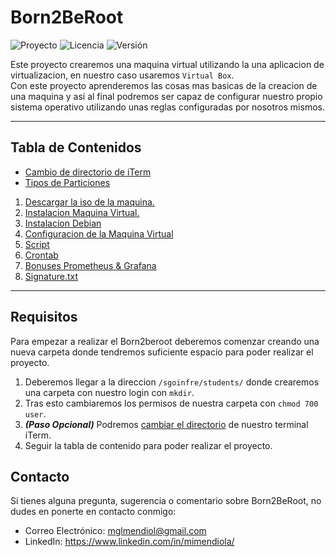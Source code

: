 # Born2BeRoot

![Proyecto](https://img.shields.io/badge/Born2BeRoot-Project-blue)
![Licencia](https://img.shields.io/badge/Licencia-MIT-red)
![Versión](https://img.shields.io/badge/Versión-1.0-green)

Este proyecto crearemos una maquina virtual utilizando la una aplicacion de virtualizacion, en nuestro caso usaremos `Virtual Box`. <br>
Con este proyecto aprenderemos las cosas mas basicas de la creacion de una maquina y asi al final podremos ser capaz de configurar nuestro propio sistema operativo utilizando unas reglas configuradas por nosotros mismos.

---

## Tabla de Contenidos

- [Cambio de directorio de iTerm](./Documentation/Cambio%20de%20directorio%20de%20iTerm/Cambio%20de%20directorio%20de%20iTerm.md)
- [Tipos de Particiones](./Documentation/Tipos%20de%20Particiones.md)
1. [Descargar la iso de la maquina.](./Documentation/1%20-%20Descargar%20la%20iso%20de%20la%20maquina.md)
2. [Instalacion Maquina Virtual.](./Documentation/2%20-%20Instalacion%20Maquina%20Virtual/2%20-%20Instalacion%20Maquina%20Virtual.md)
3. [Instalacion Debian](./Documentation/3%20-%20Instalacion%20Debian/3%20-%20Instalacion%20Debian.md)
4. [Configuracion de la Maquina Virtual](./Documentation/4%20-%20Configuracion%20de%20la%20Maquina%20Virtual/4%20-%20Configuracion%20de%20la%20Maquina%20Virtual.md)
5. [Script](./Documentation/5%20-%20Script/5%20-%20Script.md)
6. [Crontab](./Documentation/6%20-%20Crontab/6%20-%20Crontab.md)
7. [Bonuses Prometheus & Grafana](./Documentation/7%20-%20Bonuses%20Prometheus%20%26%20Grafana/7%20-%20Bonuses%20Prometheus%20&%20Grafana.md)
8. [Signature.txt](./Documentation/8%20-%20Signature/8%20-%20Signature.md)

---

## Requisitos

Para empezar a realizar el Born2beroot deberemos comenzar creando una nueva carpeta donde tendremos suficiente espacio para poder realizar el proyecto.

1. Deberemos llegar a la direccion `/sgoinfre/students/` donde crearemos una carpeta con nuestro login con `mkdir`.
2. Tras esto cambiaremos los permisos de nuestra carpeta con `chmod 700 user`.
3. ***(Paso Opcional)*** Podremos [cambiar el directorio](./Documentation/Tipos%20de%20Particiones.md) de nuestro terminal iTerm.
4. Seguir la tabla de contenido para poder realizar el proyecto.

## Contacto
Si tienes alguna pregunta, sugerencia o comentario sobre Born2BeRoot, no dudes en ponerte en contacto conmigo:

- Correo Electrónico: <a href="mailto:mglmendiol@gmail.com" style="color:#fff;">mglmendiol@gmail.com</a>
- LinkedIn: <a href="https://www.linkedin.com/in/mimendiola/" style="color:#fff;">https://www.linkedin.com/in/mimendiola/</a>